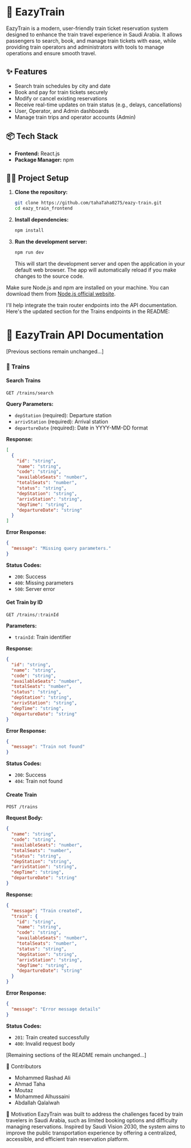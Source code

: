 # 🚄 EazyTrain

EazyTrain is a modern, user-friendly train ticket reservation system designed to enhance the train travel experience in Saudi Arabia. It allows passengers to search, book, and manage train tickets with ease, while providing train operators and administrators with tools to manage operations and ensure smooth travel.

## ✨ Features

- Search train schedules by city and date
- Book and pay for train tickets securely
- Modify or cancel existing reservations
- Receive real-time updates on train status (e.g., delays, cancellations)
- User, Operator, and Admin dashboards
- Manage train trips and operator accounts (Admin)

## 📦 Tech Stack

- **Frontend:** React.js
- **Package Manager:** npm

## 👨‍💻 Project Setup

1. **Clone the repository:**

   ```bash
   git clone https://github.com/tahaTaha0275/eazy-train.git
   cd eazy_train_frontend
   ```

2. **Install dependencies:**

   ```bash
   npm install
   ```
3. **Run the development server:**

   ```bash
   npm run dev
   ```
   This will start the development server and open the application in your default web browser. The app will automatically reload if you make changes to the source code.

Make sure Node.js and npm are installed on your machine. You can download them from [Node.js official website](https://nodejs.org/).

I'll help integrate the train router endpoints into the API documentation. Here's the updated section for the Trains endpoints in the README:

# 🚄 EazyTrain API Documentation

[Previous sections remain unchanged...]

### 🚂 Trains

#### Search Trains
```
GET /trains/search
```
**Query Parameters:**
- `depStation` (required): Departure station
- `arrivStation` (required): Arrival station
- `departureDate` (required): Date in YYYY-MM-DD format

**Response:**
```json
[
  {
    "id": "string",
    "name": "string",
    "code": "string",
    "availableSeats": "number",
    "totalSeats": "number",
    "status": "string",
    "depStation": "string",
    "arrivStation": "string",
    "depTime": "string",
    "departureDate": "string"
  }
]
```
**Error Response:**
```json
{
  "message": "Missing query parameters."
}
```
**Status Codes:**
- `200`: Success
- `400`: Missing parameters
- `500`: Server error

#### Get Train by ID
```
GET /trains/:trainId
```
**Parameters:**
- `trainId`: Train identifier

**Response:**
```json
{
  "id": "string",
  "name": "string",
  "code": "string",
  "availableSeats": "number",
  "totalSeats": "number",
  "status": "string",
  "depStation": "string",
  "arrivStation": "string",
  "depTime": "string",
  "departureDate": "string"
}
```
**Error Response:**
```json
{
  "message": "Train not found"
}
```
**Status Codes:**
- `200`: Success
- `404`: Train not found

#### Create Train
```
POST /trains
```
**Request Body:**
```json
{
  "name": "string",
  "code": "string",
  "availableSeats": "number",
  "totalSeats": "number",
  "status": "string",
  "depStation": "string",
  "arrivStation": "string",
  "depTime": "string",
  "departureDate": "string"
}
```
**Response:**
```json
{
  "message": "Train created",
  "train": {
    "id": "string",
    "name": "string",
    "code": "string",
    "availableSeats": "number",
    "totalSeats": "number",
    "status": "string",
    "depStation": "string",
    "arrivStation": "string",
    "depTime": "string",
    "departureDate": "string"
  }
}
```
**Error Response:**
```json
{
  "message": "Error message details"
}
```
**Status Codes:**
- `201`: Train created successfully
- `400`: Invalid request body

[Remaining sections of the README remain unchanged...]

👥 Contributors
-   Mohammed Rashad Ali
-   Ahmad Taha
-   Moutaz
-   Mohammed Alhussaini
-   Abdallah Qalalwah


📌 Motivation
EazyTrain was built to address the challenges faced by train travelers in Saudi Arabia, such as limited booking options and difficulty managing reservations. Inspired by Saudi Vision 2030, the system aims to improve the public transportation experience by offering a centralized, accessible, and efficient train reservation platform.


